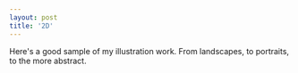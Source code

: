 ```yaml
---
layout: post
title: '2D'
---
```

Here's a good sample of my illustration work. From landscapes, to portraits, to the more abstract.
